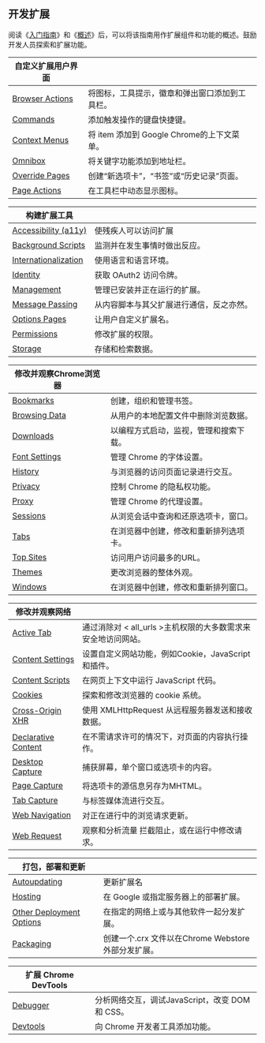 ## 开发扩展

阅读《[入门指南](./getstarted.md)》和《[概述](./overview.md)》后，可以将该指南用作扩展组件和功能的概述。鼓励开发人员探索和扩展功能。


|自定义扩展用户界面  |  |
| --- | --- |
| [Browser Actions](https://developer.chrome.com/extensions/browserAction) | 将图标，工具提示，徽章和弹出窗口添加到工具栏。 |
| [Commands](https://developer.chrome.com/extensions/commands) | 添加触发操作的键盘快捷键。 |
| [Context Menus](https://developer.chrome.com/extensions/contextMenus) | 将 item 添加到 Google Chrome的上下文菜单。 |
| [Omnibox](https://developer.chrome.com/extensions/omnibox) | 将关键字功能添加到地址栏。 |
| [Override Pages](https://developer.chrome.com/extensions/override) | 创建“新选项卡”，“书签”或“历史记录”页面。 |
| [Page Actions](https://developer.chrome.com/extensions/pageAction) | 在工具栏中动态显示图标。 |


|  构建扩展工具 |  |
| --- | --- |
| [Accessibility (a11y)](https://developer.chrome.com/extensions/a11y) | 使残疾人可以访问扩展 |
| [Background Scripts](https://developer.chrome.com/extensions/background_pages) | 监测并在发生事情时做出反应。 |
| [Internationalization](https://developer.chrome.com/extensions/i18n) | 使用语言和语言环境。 |
| [Identity](https://developer.chrome.com/extensions/identity) | 获取 OAuth2 访问令牌。 |
| [Management](https://developer.chrome.com/extensions/management) | 管理已安装并正在运行的扩展。 |
| [Message Passing](https://developer.chrome.com/extensions/messaging) | 从内容脚本与其父扩展进行通信，反之亦然。 |
| [Options Pages](https://developer.chrome.com/extensions/options) | 让用户自定义扩展名。 |
| [Permissions](https://developer.chrome.com/extensions/permissions) | 修改扩展的权限。 |
| [Storage](https://developer.chrome.com/extensions/storage) | 存储和检索数据。 |



|  修改并观察Chrome浏览器 |  |
| --- | --- |
| [Bookmarks](https://developer.chrome.com/extensions/bookmarks) | 创建，组织和管理书签。 |
| [Browsing Data](https://developer.chrome.com/extensions/browsingData) | 从用户的本地配置文件中删除浏览数据。 |
| [Downloads](https://developer.chrome.com/extensions/downloads) | 以编程方式启动，监视，管理和搜索下载。 |
| [Font Settings](https://developer.chrome.com/extensions/fontSettings) | 管理 Chrome 的字体设置。 |
| [History](https://developer.chrome.com/extensions/history) | 与浏览器的访问页面记录进行交互。 |
| [Privacy](https://developer.chrome.com/extensions/privacy) | 控制 Chrome 的隐私权功能。  |
| [Proxy](https://developer.chrome.com/extensions/proxy) | 管理 Chrome 的代理设置。 |
| [Sessions](https://developer.chrome.com/extensions/sessions) | 从浏览会话中查询和还原选项卡，窗口。 |
| [Tabs](https://developer.chrome.com/extensions/tabs) | 在浏览器中创建，修改和重新排列选项卡。 |
| [Top Sites](https://developer.chrome.com/extensions/topSites) | 访问用户访问最多的URL。 |
| [Themes](https://developer.chrome.com/extensions/themes) | 更改浏览器的整体外观。 |
| [Windows](https://developer.chrome.com/extensions/windows) | 在浏览器中创建，修改和重新排列窗口。|



|  修改并观察网络 |  |
| --- | --- |
| [Active Tab](https://developer.chrome.com/extensions/activeTab) | 通过消除对 < all_urls >主机权限的大多数需求来安全地访问网站。 |
| [Content Settings](https://developer.chrome.com/extensions/contentSettings) | 设置自定义网站功能，例如Cookie，JavaScript 和插件。 |
| [Content Scripts](https://developer.chrome.com/extensions/content_scripts) | 在网页上下文中运行 JavaScript 代码。 |
| [Cookies](https://developer.chrome.com/extensions/cookies) | 探索和修改浏览器的 cookie 系统。 |
| [Cross-Origin XHR](https://developer.chrome.com/extensions/xhr) | 使用 XMLHttpRequest 从远程服务器发送和接收数据。 |
| [Declarative Content](https://developer.chrome.com/extensions/declarativeContent) | 在不需请求许可的情况下，对页面的内容执行操作。 |
| [Desktop Capture](https://developer.chrome.com/extensions/desktopCapture) | 捕获屏幕，单个窗口或选项卡的内容。 |
| [Page Capture](https://developer.chrome.com/extensions/pageCapture) | 将选项卡的源信息另存为MHTML。|
| [Tab Capture](https://developer.chrome.com/extensions/tabCapture) | 与标签媒体流进行交互。 |
| [Web Navigation](https://developer.chrome.com/extensions/webNavigation) | 对正在进行中的浏览请求更新。|
| [Web Request](https://developer.chrome.com/extensions/webRequest) | 观察和分析流量 拦截阻止，或在运行中修改请求。 |



|  打包，部署和更新 |  |
| --- | --- |
| [Autoupdating](https://developer.chrome.com/extensions/autoupdate) | 更新扩展名 |
| [Hosting](https://developer.chrome.com/extensions/hosting) | 在 Google 或指定服务器上的部署扩展。|
| [Other Deployment Options](https://developer.chrome.com/extensions/external_extensions) | 在指定的网络上或与其他软件一起分发扩展。 |
| [Packaging](https://developer.chrome.com/extensions/packaging) | 创建一个.crx 文件以在Chrome Webstore 外部分发扩展。 |


| 扩展 Chrome DevTools |  |
| --- | --- |
| [Debugger](https://developer.chrome.com/extensions/debugger) | 分析网络交互，调试JavaScript，改变 DOM 和 CSS。 |
| [Devtools](https://developer.chrome.com/extensions/devtools) | 向 Chrome 开发者工具添加功能。 |


